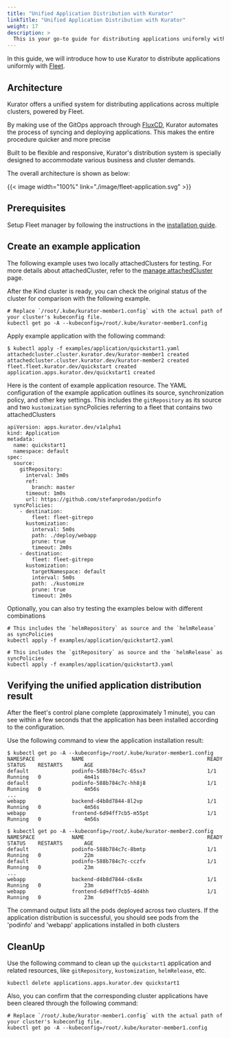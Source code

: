 ```yaml
---
title: "Unified Application Distribution with Kurator"
linkTitle: "Unified Application Distribution with Kurator"
weight: 17
description: >
  This is your go-to guide for distributing applications uniformly with Kurator.
---
```


In this guide, we will introduce how to use Kurator to distribute applications uniformly with [Fleet](https://kurator.dev/docs/references/fleet-api/#fleet).

## Architecture

Kurator offers a unified system for distributing applications across multiple clusters, powered by Fleet.

By making use of the GitOps approach through [FluxCD](https://fluxcd.io/flux/), Kurator automates the process of syncing and deploying applications. This makes the entire procedure quicker and more precise

Built to be flexible and responsive, Kurator's distribution system is specially designed to accommodate various business and cluster demands.

The overall architecture is shown as below:

{{< image width="100%"
    link="./image/fleet-application.svg"
    >}}

## Prerequisites

Setup Fleet manager by following the instructions in the [installation guide](/docs/setup/install-fleet-manager).

## Create an example application

The following example uses two locally attachedClusters for testing. For more details about attachedCluster, refer to the [manage attachedCluster](/docs/fleet-manage/manage-attachedcluster) page.

After the Kind cluster is ready, you can check the original status of the cluster for comparison with the following example.

```console
# Replace `/root/.kube/kurator-member1.config` with the actual path of your cluster's kubeconfig file.
kubectl get po -A --kubeconfig=/root/.kube/kurator-member1.config
```

Apply example application with the following command:

```console
$ kubectl apply -f examples/application/quickstart1.yaml
attachedcluster.cluster.kurator.dev/kurator-member1 created
attachedcluster.cluster.kurator.dev/kurator-member2 created
fleet.fleet.kurator.dev/quickstart created
application.apps.kurator.dev/quickstart1 created
```

Here is the content of example application resource.
The YAML configuration of the example application outlines its source, synchronization policy, and other key settings.
This includes the `gitRepository` as its source and two `kustomization` syncPolicies referring to a fleet that contains two attachedClusters

```console
apiVersion: apps.kurator.dev/v1alpha1
kind: Application
metadata:
  name: quickstart1
  namespace: default
spec:
  source:
    gitRepository:
      interval: 3m0s
      ref:
        branch: master
      timeout: 1m0s
      url: https://github.com/stefanprodan/podinfo
  syncPolicies:
    - destination:
        fleet: fleet-gitrepo
      kustomization:
        interval: 5m0s
        path: ./deploy/webapp
        prune: true
        timeout: 2m0s
    - destination:
        fleet: fleet-gitrepo
      kustomization:
        targetNamespace: default
        interval: 5m0s
        path: ./kustomize
        prune: true
        timeout: 2m0s
```

Optionally, you can also try testing the examples below with different combinations

```console
# This includes the `helmRepository` as source and the `helmRelease` as syncPolicies 
kubectl apply -f examples/application/quickstart2.yaml
```

```console
# This includes the `gitRepository` as source and the `helmRelease` as syncPolicies 
kubectl apply -f examples/application/quickstart3.yaml
```

## Verifying the unified application distribution result

After the fleet's control plane complete (approximately 1 minute), 
you can see within a few seconds that the application has been installed according to the configuration.

Use the following command to view the application installation result:

```console
$ kubectl get po -A --kubeconfig=/root/.kube/kurator-member1.config
NAMESPACE            NAME                                        READY   STATUS    RESTARTS       AGE
default              podinfo-588b784c7c-65sx7                    1/1     Running   0              4m41s
default              podinfo-588b784c7c-hh8j8                    1/1     Running   0              4m56s
...
webapp               backend-d4b8d7844-8l2vp                     1/1     Running   0              4m56s
webapp               frontend-6d94ff7cb5-m55pt                   1/1     Running   0              4m56s

$ kubectl get po -A --kubeconfig=/root/.kube/kurator-member2.config
NAMESPACE            NAME                                        READY   STATUS    RESTARTS       AGE
default              podinfo-588b784c7c-8bmtp                    1/1     Running   0              22m
default              podinfo-588b784c7c-cczfv                    1/1     Running   0              23m
...
webapp               backend-d4b8d7844-c6x8x                     1/1     Running   0              23m
webapp               frontend-6d94ff7cb5-4d4hh                   1/1     Running   0              23m
```

The command output lists all the pods deployed across two clusters. 
If the application distribution is successful, you should see pods from the 'podinfo' and 'webapp' applications installed in both clusters

## CleanUp

Use the following command to clean up the `quickstart1` application and related resources, like `gitRepository`, `kustomization`, `helmRelease`, etc.

```console
kubectl delete applications.apps.kurator.dev quickstart1
```

Also, you can confirm that the corresponding cluster applications have been cleared through the following command:

```console
# Replace `/root/.kube/kurator-member1.config` with the actual path of your cluster's kubeconfig file.
kubectl get po -A --kubeconfig=/root/.kube/kurator-member1.config
```
